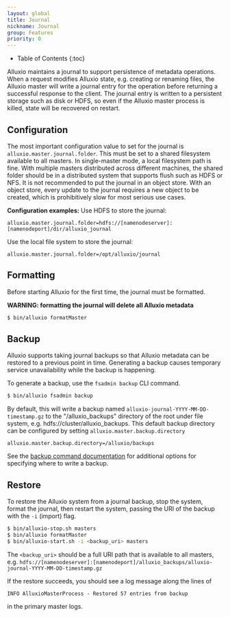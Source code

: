 ```yaml
---
layout: global
title: Journal
nickname: Journal
group: Features
priority: 0
---
```


* Table of Contents
{:toc}

Alluxio maintains a journal to support persistence of metadata operations.
When a request modifies Alluxio state, e.g. creating or renaming files, the
Alluxio master will write a journal entry for the operation before returning
a successful response to the client. The journal entry is written to a
persistent storage such as disk or HDFS, so even if the Alluxio
master process is killed, state will be recovered on restart.

## Configuration

The most important configuration value to set for the journal is
`alluxio.master.journal.folder`. This must be set to a shared filesystem available
to all masters. In single-master mode, a local filesystem path is fine. With
multiple masters distributed across different machines, the shared folder should
be in a distributed system that supports flush such as HDFS or NFS. It is not
recommended to put the journal in an object store. With an object store, every
update to the journal requires a new object to be created, which is
prohibitively slow for most serious use cases.

**Configuration examples:**
Use HDFS to store the journal:
```
alluxio.master.journal.folder=hdfs://[namenodeserver]:[namenodeport]/dir/alluxio_journal
```

Use the local file system to store the journal: 
```
alluxio.master.journal.folder=/opt/alluxio/journal
```

## Formatting

Before starting Alluxio for the first time, the journal must be formatted.

**WARNING: formatting the journal will delete all Alluxio metadata**
```bash
$ bin/alluxio formatMaster
```

## Backup

Alluxio supports taking journal backups so that Alluxio metadata can be restored
to a previous point in time. Generating a backup causes temporary service
unavailability while the backup is happening.

To generate a backup, use the `fsadmin backup` CLI command.
```bash
$ bin/alluxio fsadmin backup
```

By default, this will write a backup named
`alluxio-journal-YYYY-MM-DD-timestamp.gz` to the "/alluxio_backups" directory of
the root under file system, e.g. hdfs://cluster/alluxio_backups. This default
backup directory can be configured by setting `alluxio.master.backup.directory`

```
alluxio.master.backup.directory=/alluxio/backups
```

See the [backup command documentation](Admin-CLI.html#backup) for additional options for specifying
where to write a backup.

## Restore

To restore the Alluxio system from a journal backup, stop the system, format the
journal, then restart the system, passing the URI of the backup with the `-i`
(import) flag.

```bash
$ bin/alluxio-stop.sh masters
$ bin/alluxio formatMaster
$ bin/alluxio-start.sh -i <backup_uri> masters
```

The `<backup_uri>` should be a full URI path that is available to all masters, e.g.
`hdfs://[namenodeserver]:[namenodeport]/alluxio_backups/alluxio-journal-YYYY-MM-DD-timestamp.gz`

If the restore succeeds, you should see a log message along the lines of
```
INFO AlluxioMasterProcess - Restored 57 entries from backup
```
in the primary master logs.
